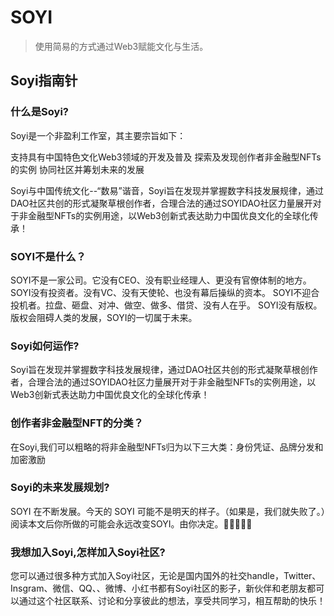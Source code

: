 # SOYI

> 使用简易的方式通过Web3赋能文化与生活。



## Soyi指南针

### 什么是Soyi?

Soyi是一个非盈利工作室，其主要宗旨如下：

支持具有中国特色文化Web3领域的开发及普及
探索及发现创作者非金融型NFTs的实例
协同社区并筹划未来的发展


Soyi与中国传统文化--“数易”谐音，Soyi旨在发现并掌握数字科技发展规律，通过DAO社区共创的形式凝聚草根创作者，合理合法的通过SOYIDAO社区力量展开对于非金融型NFTs的实例用途，以Web3创新式表达助力中国优良文化的全球化传承！

### SOYI不是什么？

SOYI不是一家公司。它没有CEO、没有职业经理人、更没有官僚体制的地方。
SOYI没有投资者。没有VC、没有天使轮、也没有幕后操纵的资本。
SOYI不迎合投机者。拉盘、砸盘、对冲、做空、做多、借贷、没有人在乎。
SOYI没有版权。版权会阻碍人类的发展，SOYI的一切属于未来。


### Soyi如何运作?

Soyi旨在发现并掌握数字科技发展规律，通过DAO社区共创的形式凝聚草根创作者，合理合法的通过SOYIDAO社区力量展开对于非金融型NFTs的实例用途，以Web3创新式表达助力中国优良文化的全球化传承！


### 创作者非金融型NFT的分类？

在Soyi,我们可以粗略的将非金融型NFTs归为以下三大类：身份凭证、品牌分发和加密激励

### Soyi的未来发展规划?

SOYI 在不断发展。今天的 SOYI 可能不是明天的样子。（如果是，我们就失败了。）阅读本文后你所做的可能会永远改变SOYI。由你决定。🤘🏽👹🤘🏽


### 我想加入Soyi,怎样加入Soyi社区?

您可以通过很多种方式加入Soyi社区，无论是国内国外的社交handle，Twitter、Insgram、微信、QQ、、微博、小红书都有Soyi社区的影子，新伙伴和老朋友都可以通过这个社区联系、讨论和分享彼此的想法，享受共同学习，相互帮助的快乐！

